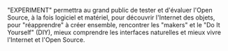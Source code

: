 "EXPERIMENT" permettra au grand public de tester et d'évaluer l'Open Source, à la fois logiciel et matériel, pour découvrir l'Internet des objets, pour "réapprendre" à créer ensemble, rencontrer les "makers" et le "Do It Yourself" (DIY), mieux comprendre les interfaces naturelles et mieux vivre l'Internet et l'Open Source.
